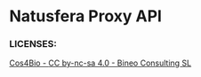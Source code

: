 # Natusfera Proxy API


### LICENSES:

<a href="https://www.safecreative.org/work/2110259629728-cos4bio" target="_blank">
<span>Cos4Bio</span> -
<span>CC by-nc-sa 4.0</span> -
<span>Bineo Consulting SL</span>
</a>
